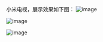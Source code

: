 小米电视，展示效果如下图：
![image](https://github.com/hel2o/moniter/blob/master/moniter.png)

![image](https://github.com/hel2o/moniter/blob/master/server.png)

![image](https://github.com/hel2o/moniter/blob/master/map.png)
